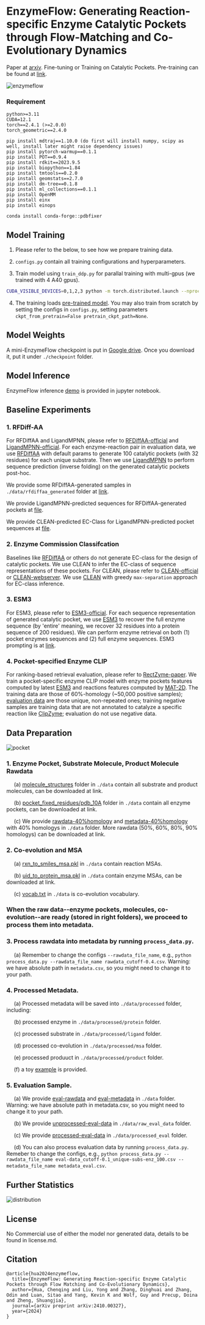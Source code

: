 # EnzymeFlow: Generating Reaction-specific Enzyme Catalytic Pockets through Flow-Matching and Co-Evolutionary Dynamics

Paper at [arxiv](https://arxiv.org/abs/2410.00327).
Fine-tuning or Training on Catalytic Pockets. 
Pre-training can be found at [link](https://github.com/WillHua127/EnzymeFlow/tree/main/Pretrain). 

![enzymeflow](./image/enzymeflow.jpg)

### Requirement
```
python>=3.11
CUDA=12.1
torch==2.4.1 (>=2.0.0)
torch_geometric==2.4.0

pip install mdtraj==1.10.0 (do first will install numpy, scipy as well, install later might raise dependency issues)
pip install pytorch-warmup==0.1.1
pip install POT==0.9.4
pip install rdkit==2023.9.5
pip install biopython==1.84
pip install tmtools==0.2.0
pip install geomstats==2.7.0
pip install dm-tree==0.1.8
pip install ml_collections==0.1.1
pip install OpenMM
pip install einx
pip install einops

conda install conda-forge::pdbfixer
```

## Model Training

1. Please refer to the below, to see how we prepare training data.

2. ```configs.py``` contain all training configurations and hyperparameters.

3. Train model using ```train_ddp.py``` for parallal training with multi-gpus (we trained with 4 A40 gpus).
```bash
CUDA_VISIBLE_DEVICES=0,1,2,3 python -m torch.distributed.launch --nproc_per_node=4 train_ddp.py
```

4. The training loads [pre-trained model](https://github.com/WillHua127/EnzymeFlow/tree/main/Pretrain). You may also train from scratch by setting the configs in ```configs.py```, setting parameters ```ckpt_from_pretrain=False pretrain_ckpt_path=None```.

## Model Weights

A mini-EnzymeFlow checkpoint is put in [Google drive](https://drive.google.com/file/d/1GwrjGTg8aKSIZxKDQ4Dcyg0xPG3-ypvK/view?usp=sharing). Once you download it, put it under ```./checkpoint``` folder.


## Model Inference

EnzymeFlow inference [demo](https://github.com/WillHua127/EnzymeFlow/blob/main/enzymeflow_demo.ipynb) is provided in jupyter notebook.


## Baseline Experiments

### 1. RFDiff-AA
   
For RFDiffAA and LigandMPNN, please refer to [RFDiffAA-official](https://github.com/baker-laboratory/rf_diffusion_all_atom) and [LigandMPNN-official](https://github.com/dauparas/LigandMPNN?tab=readme-ov-file). For each enzyme-reaction pair in evaluation data, we use [RFDiffAA](https://github.com/baker-laboratory/rf_diffusion_all_atom) with default params to generate 100 catalytic pockets (with 32 residues) for each unique substrate. Then we use [LigandMPNN](https://github.com/dauparas/LigandMPNN?tab=readme-ov-file) to perform sequence prediction (inverse folding) on the generated catalytic pockets post-hoc.

We provide some RFDiffAA-generated samples in ```./data/rfdiffaa_generated``` folder at [link](https://github.com/WillHua127/EnzymeFlow/tree/main/data/rfdiffaa_generated).

We provide LigandMPNN-predicted sequences for RFDiffAA-generated pockets at [file](https://github.com/WillHua127/EnzymeFlow/blob/main/data/rfdiffaa_generated/rfdiffaa_generated.fasta).

We provide CLEAN-predicted EC-Class for LigandMPNN-predicted pocket sequences at [file](https://github.com/WillHua127/EnzymeFlow/blob/main/data/rfdiffaa_generated/rfdiffaa_generated_maxsep.csv).

### 2. Enzyme Commission Classifcation

Baselines like [RFDiffAA](https://github.com/baker-laboratory/rf_diffusion_all_atom) or others do not generate EC-class for the design of catalytic pockets. We use CLEAN to infer the EC-class of sequence representations of these pockets. For CLEAN, please refer to [CLEAN-official](https://github.com/tttianhao/CLEAN) or [CLEAN-webserver](https://clean.platform.moleculemaker.org/configuration). We use [CLEAN](https://github.com/tttianhao/CLEAN) with greedy ```max-separation``` approach for EC-class inference.

### 3. ESM3

For ESM3, please refer to [ESM3-official](https://github.com/evolutionaryscale/esm). For each sequence representation of generated catalytic pocket, we use [ESM3](https://github.com/evolutionaryscale/esm) to recover the full enzyme sequence (by 'entire' meaning, we recover 32 residues into a protein sequence of 200 residues). We can perform enzyme retrieval on both (1) pocket enzymes sequences and (2) full enzyme sequences. ESM3 prompting is at [link](https://colab.research.google.com/github/evolutionaryscale/esm/blob/main/examples/generate.ipynb#scrollTo=vZZo9K_5CIjd).

### 4. Pocket-specified Enzyme CLIP

For ranking-based retrieval evaluation, please refer to [RectZyme-paper](https://www.arxiv.org/pdf/2408.13659). We train a pocket-specific enzyme CLIP model with enzyme pockets features computed by latest [ESM3](https://github.com/evolutionaryscale/esm) and reactions features computed by [MAT-2D](https://github.com/ardigen/MAT). The training data are those of 60%-homology (~50,000 positive samples); [evaluation data](https://github.com/WillHua127/EnzymeFlow/blob/main/data/eval-data_cutoff-0.1_unique-subs-enz_100.csv) are those unique, non-repeated ones; training negative samples are training data that are not annotated to catalyze a specific reaction like [ClipZyme](https://arxiv.org/pdf/2402.06748); evaluation do not use negative data.



## Data Preparation
![pocket](./image/pocket.jpg)

### 1. Enzyme Pocket, Substrate Molecule, Product Molecule Rawdata
   
   $~~~~$ (a) [molecule_structures](https://github.com/WillHua127/EnzymeFlow/tree/main/data/molecule_structures) folder in ```./data``` contain all substrate and product molecules, can be downloaded at link.
   
   $~~~~$ (b) [pocket_fixed_residues/pdb_10A](https://github.com/WillHua127/EnzymeFlow/tree/main/data/pocket_fixed_residues/pdb_10A) folder in ```./data``` contain all enzyme pockets, can be downloaded at link.

   $~~~~$ (c) We provide [rawdata-40%homology](https://github.com/WillHua127/EnzymeFlow/blob/main/data/rawdata_cutoff-0.4.csv) and [metadata-40%homology](https://github.com/WillHua127/EnzymeFlow/blob/main/data/metadata_cutoff-0.4.csv) with 40% homologys in ```./data``` folder. More rawdata (50%, 60%, 80%, 90% homologys) can be downloaded at link.



### 2. Co-evolution and MSA
   
   $~~~~$ (a) [rxn_to_smiles_msa.pkl](https://github.com/WillHua127/EnzymeFlow/blob/main/data/rxn_to_smiles_msa.pkl) in ```./data``` contain reaction MSAs.
   
   $~~~~$ (b) [uid_to_protein_msa.pkl](link) in ```./data``` contain enzyme MSAs, can be downloaded at link.

   $~~~~$ (c) [vocab.txt](https://github.com/WillHua127/EnzymeFlow/blob/main/data/vocab.txt) in ```./data``` is co-evolution vocabulary.


### When the raw data--enzyme pockets, molecules, co-evolution--are ready (stored in right folders), we proceed to process them into metadata.

### 3. Process rawdata into metadata by running ```process_data.py```.
   
   $~~~~$ (a) Remember to change the configs ```--rawdata_file_name```, e.g., ```python process_data.py --rawdata_file_name rawdata_cutoff-0.4.csv```. Warning: we have absolute path in ```metadata.csv```, so you might need to change it to your path.

   
### 4. Processed Metadata.

   $~~~~$ (a) Processed metadata will be saved into ```./data/processed``` folder, including:
   
   $~~~~$ (b) processed enzyme in ```./data/processed/protein``` folder.

   $~~~~$ (c) processed substrate in ```./data/processed/ligand``` folder.

   $~~~~$ (d) processed co-evolution in ```./data/processed/msa``` folder.

   $~~~~$ (e) processed produuct in ```./data/processed/product``` folder.

   $~~~~$ (f) a toy [example](https://github.com/WillHua127/EnzymeFlow/tree/main/data/processed) is provided.


### 5. Evaluation Sample.
   
   $~~~~$ (a) We provide [eval-rawdata](https://github.com/WillHua127/EnzymeFlow/blob/main/data/eval-data_cutoff-0.1_unique-subs-enz_100.csv) and [eval-metadata](https://github.com/WillHua127/EnzymeFlow/blob/main/data/metadata_eval.csv) in ```./data``` folder. Warning: we have absolute path in metadata.csv, so you might need to change it to your path.

   $~~~~$ (b) We provide [unprocessed-eval-data](https://github.com/WillHua127/EnzymeFlow/tree/main/data/raw_eval_data) in ```./data/raw_eval_data``` folder.

   $~~~~$ (c) We provide [processed-eval-data](https://github.com/WillHua127/EnzymeFlow/tree/main/data/processed_eval) in ```./data/processed_eval``` folder.

   $~~~~$ (d) You can also process evaluation data by running ```process_data.py```. Remeber to change the configs, e.g., ```python process_data.py --rawdata_file_name eval-data_cutoff-0.1_unique-subs-enz_100.csv --metadata_file_name metadata_eval.csv```.



## Further Statistics
![distribution](./image/distribution.jpg)



## License
No Commercial use of either the model nor generated data, details to be found in license.md.

## Citation
```
@article{hua2024enzymeflow,
  title={EnzymeFlow: Generating Reaction-specific Enzyme Catalytic Pockets through Flow Matching and Co-Evolutionary Dynamics},
  author={Hua, Chenqing and Liu, Yong and Zhang, Dinghuai and Zhang, Odin and Luan, Sitao and Yang, Kevin K and Wolf, Guy and Precup, Doina and Zheng, Shuangjia},
  journal={arXiv preprint arXiv:2410.00327},
  year={2024}
}
```
